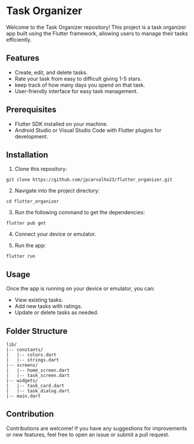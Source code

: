 # Task Organizer

Welcome to the Task Organizer repository! This project is a task organizer app built using the Flutter framework, allowing users to manage their tasks efficiently.

## Features

- Create, edit, and delete tasks.
- Rate your task from easy to difficult giving 1-5 stars.
- keep track of how many days you spend on that task.
- User-friendly interface for easy task management.

## Prerequisites

- Flutter SDK installed on your machine.
- Android Studio or Visual Studio Code with Flutter plugins for development.

## Installation

1. Clone this repository:

```
git clone https://github.com/jpcarvalho23/flutter_organizer.git
```

2. Navigate into the project directory:

```
cd flutter_organizer
```

3. Run the following command to get the dependencies:

```
flutter pub get
```

4. Connect your device or emulator.

5. Run the app:

```
flutter run
```

## Usage

Once the app is running on your device or emulator, you can:

- View existing tasks.
- Add new tasks with ratings.
- Update or delete tasks as needed.

## Folder Structure

```
lib/
|-- constants/
|   |-- colors.dart
|   |-- strings.dart
|-- screens/
|   |-- home_screen.dart
|   |-- task_screen.dart
|-- widgets/
|   |-- task_card.dart
|   |-- task_dialog.dart
|-- main.dart

```

## Contribution

Contributions are welcome! If you have any suggestions for improvements or new features, feel free to open an issue or submit a pull request.
